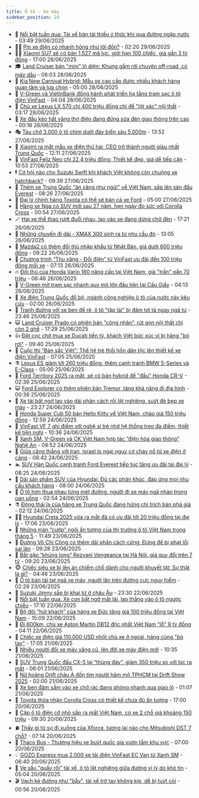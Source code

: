 ```yaml
---
title: Ô tô - Xe máy
sidebar_position: 24
---
```


<!-- dantri-o-to-xe-may:START -->
- 🤡 [Nổi bật tuần qua: Tài xế bán tải thiếu ý thức khi qua đường ngập nước](https://dantri.com.vn/o-to-xe-may/noi-bat-tuan-qua-tai-xe-ban-tai-thieu-y-thuc-khi-qua-duong-ngap-nuoc-20250629103518929.htm) - 03:49 29/06/2025
- 🧑‍💻 [Pin xe điện có nhanh hỏng như lời đồn?](https://dantri.com.vn/o-to-xe-may/pin-xe-dien-co-nhanh-hong-nhu-loi-don-20250629010925877.htm) - 02:20 29/06/2025
- 🧑‍💻 [Xiaomi SU7 sẽ có bản 1.527 mã lực, giới hạn 100 chiếc, giá gần 3 tỷ đồng](https://dantri.com.vn/o-to-xe-may/xiaomi-su7-se-co-ban-1527-ma-luc-gioi-han-100-chiec-gia-gan-3-ty-dong-20250628160520941.htm) - 17:00 28/06/2025
- 🎓 [Land Cruiser bản &quot;mini&quot; lộ diện: Khung gầm rời chuyên off-road, có máy dầu](https://dantri.com.vn/o-to-xe-may/land-cruiser-ban-mini-lo-dien-khung-gam-roi-chuyen-off-road-co-may-dau-20250628100618391.htm) - 06:03 28/06/2025
- 🌊 [Kia New Carnival Hybrid: Mẫu xe cao cấp được nhiều khách hàng quan tâm và lựa chọn](https://dantri.com.vn/o-to-xe-may/kia-new-carnival-hybrid-mau-xe-cao-cap-duoc-nhieu-khach-hang-quan-tam-va-lua-chon-20250628102549667.htm) - 05:00 28/06/2025
- 🥷 [V-Green và VietinBank đồng hành phát triển hạ tầng trạm sạc ô tô điện VinFast](https://dantri.com.vn/o-to-xe-may/v-green-va-vietinbank-dong-hanh-phat-trien-ha-tang-tram-sac-o-to-dien-vinfast-20250628110103920.htm) - 04:04 28/06/2025
- 🤩 [Chủ xe Lexus LX 570 chi 400 triệu đồng chỉ để &quot;lột xác&quot; nội thất](https://dantri.com.vn/o-to-xe-may/chu-xe-lexus-lx-570-chi-400-trieu-dong-chi-de-lot-xac-noi-that-20250628095743313.htm) - 03:17 28/06/2025
- 🫶 [Xe đầu kéo hất văng thợ điện đang đứng sửa đèn giao thông trên cao](https://dantri.com.vn/o-to-xe-may/xe-dau-keo-hat-vang-tho-dien-dang-dung-sua-den-giao-thong-tren-cao-20250628025216382.htm) - 00:16 28/06/2025
- 🎭 [Tàu chở 3.000 ô tô chìm dưới đáy biển sâu 5.000m](https://dantri.com.vn/o-to-xe-may/tau-cho-3000-o-to-chim-duoi-day-bien-sau-5000m-20250627165321631.htm) - 13:52 27/06/2025
- 🌁 [Xiaomi ra mắt mẫu xe điện thứ hai, CEO trở thành người giàu nhất Trung Quốc](https://dantri.com.vn/o-to-xe-may/xiaomi-ra-mat-mau-xe-dien-thu-hai-ceo-tro-thanh-nguoi-giau-nhat-trung-quoc-20250627171649905.htm) - 12:11 27/06/2025
- 🦩 [VinFast Feliz Neo chỉ 22,4 triệu đồng: Thiết kế đẹp, giá dễ tiếp cận](https://dantri.com.vn/o-to-xe-may/vinfast-feliz-neo-chi-224-trieu-dong-thiet-ke-dep-gia-de-tiep-can-20250627171212715.htm) - 10:53 27/06/2025
- 🕴 [Cơ hội nào cho Suzuki Swift khi khách Việt không còn chuộng xe hatchback?](https://dantri.com.vn/o-to-xe-may/co-hoi-nao-cho-suzuki-swift-khi-khach-viet-khong-con-chuong-xe-hatchback-20250627131459095.htm) - 09:39 27/06/2025
- 🎡 [Thêm xe Trung Quốc &quot;ăn xăng như ngửi&quot; về Việt Nam, sắp lên sàn đấu Everest](https://dantri.com.vn/o-to-xe-may/them-xe-trung-quoc-an-xang-nhu-ngui-ve-viet-nam-sap-len-san-dau-everest-20250627135617332.htm) - 08:26 27/06/2025
- 📝 [Đại lý chính hãng Toyota có thể sẽ bán cả xe Ford](https://dantri.com.vn/o-to-xe-may/dai-ly-chinh-hang-toyota-co-the-se-ban-ca-xe-ford-20250627094302262.htm) - 05:00 27/06/2025
- 🧐 [Hãng xe Nga có SUV mới sau 27 năm, hẹn ngày đọ sức với Corolla Cross](https://dantri.com.vn/o-to-xe-may/hang-xe-nga-co-suv-moi-sau-27-nam-hen-ngay-do-suc-voi-corolla-cross-20250627075228680.htm) - 00:54 27/06/2025
- 🪄 [Hai xe thể thao rượt đuổi nhau, lao vào xe đang dừng chờ đèn](https://dantri.com.vn/o-to-xe-may/hai-xe-the-thao-ruot-duoi-nhau-lao-vao-xe-dang-dung-cho-den-20250626145937890.htm) - 17:21 26/06/2025
- 🧰 [Những chuyến đi dài - XMAX 300 sinh ra từ nhu cầu đó](https://dantri.com.vn/o-to-xe-may/nhung-chuyen-di-dai-xmax-300-sinh-ra-tu-nhu-cau-do-20250626200453591.htm) - 13:05 26/06/2025
- 🚀 [Mazda2 có thêm đối thủ nhập khẩu từ Nhật Bản, giá dưới 600 triệu đồng](https://dantri.com.vn/o-to-xe-may/mazda2-co-them-doi-thu-nhap-khau-tu-nhat-ban-gia-duoi-600-trieu-dong-20250626143935880.htm) - 09:22 26/06/2025
- 💪 [Chương trình “Thu xăng - Đổi điện” từ VinFast ưu đãi đến 100 triệu đồng mỗi xe](https://dantri.com.vn/o-to-xe-may/chuong-trinh-thu-xang-doi-dien-tu-vinfast-uu-dai-den-100-trieu-dong-moi-xe-20250626140516761.htm) - 07:13 26/06/2025
- 🔥 [Đối thủ của Honda Vario 160 nâng cấp tại Việt Nam, giá &quot;trần&quot; gần 70 triệu](https://dantri.com.vn/o-to-xe-may/doi-thu-cua-honda-vario-160-nang-cap-tai-viet-nam-gia-tran-gan-70-trieu-20250626111818894.htm) - 06:46 26/06/2025
- 🐲 [V-Green mở trạm sạc nhanh quy mô lớn đầu tiên tại Cầu Giấy](https://dantri.com.vn/o-to-xe-may/v-green-mo-tram-sac-nhanh-quy-mo-lon-dau-tien-tai-cau-giay-20250626110639908.htm) - 04:13 26/06/2025
- 🌋 [Xe điện Trung Quốc đổ bộ, ngành công nghiệp ô tô của nước này kêu cứu](https://dantri.com.vn/o-to-xe-may/xe-dien-trung-quoc-do-bo-nganh-cong-nghiep-o-to-cua-nuoc-nay-keu-cuu-20250625232918650.htm) - 02:00 26/06/2025
- 🤩 [Tranh đường với xe ben để rẽ, ô tô &quot;tập lái&quot; bị đâm tơi tả ngay ngã tư](https://dantri.com.vn/o-to-xe-may/tranh-duong-voi-xe-ben-de-re-o-to-tap-lai-bi-dam-toi-ta-ngay-nga-tu-20250626003914485.htm) - 23:46 25/06/2025
- 😺 [Land Cruiser Prado có phiên bản &quot;công nhân&quot;, rút gọn nội thất chỉ còn 2 ghế](https://dantri.com.vn/o-to-xe-may/land-cruiser-prado-co-phien-ban-cong-nhan-rut-gon-noi-that-chi-con-2-ghe-20250625194842698.htm) - 17:29 25/06/2025
- 👍 [Đặt cọc chờ mua xe Ducati tiền tỷ, khách Việt bức xúc vì bị hãng &quot;bỏ rơi&quot;](https://dantri.com.vn/o-to-xe-may/dat-coc-cho-mua-xe-ducati-tien-ty-khach-viet-buc-xuc-vi-bi-hang-bo-roi-20250625145919887.htm) - 09:40 25/06/2025
- 🎃 [Cuộc thi “Bản sắc Việt”: Thế hệ trẻ thổi hồn dân tộc lên thiết kế xe điện VinFast](https://dantri.com.vn/o-to-xe-may/cuoc-thi-ban-sac-viet-the-he-tre-thoi-hon-dan-toc-len-thiet-ke-xe-dien-vinfast-20250625123301408.htm) - 07:05 25/06/2025
- ⚗️ [Lexus ES giảm tới 260 triệu đồng, thêm cạnh tranh BMW 5-Series và E-Class](https://dantri.com.vn/o-to-xe-may/lexus-es-giam-toi-260-trieu-dong-them-canh-tranh-bmw-5-series-va-e-class-20250625100308617.htm) - 05:00 25/06/2025
- 🦄 [Ford Territory 2025 ra mắt, sẽ có bản hybrid để &quot;đấu&quot; Honda CR-V](https://dantri.com.vn/o-to-xe-may/ford-territory-2025-ra-mat-se-co-ban-hybrid-de-dau-honda-cr-v-20250625093916554.htm) - 02:39 25/06/2025
- 😺 [Ford Explorer có thêm phiên bản Tremor, tăng khả năng đi địa hình](https://dantri.com.vn/o-to-xe-may/ford-explorer-co-them-phien-ban-tremor-tang-kha-nang-di-dia-hinh-20250624214747641.htm) - 00:36 25/06/2025
- 💼 [Xe tải bất ngờ lao vào dải phân cách rồi lật nghiêng, suýt đè bẹp xe máy](https://dantri.com.vn/o-to-xe-may/xe-tai-bat-ngo-lao-vao-dai-phan-cach-roi-lat-nghieng-suyt-de-bep-xe-may-20250625015531503.htm) - 23:27 24/06/2025
- 💃 [Honda Super Cub 50 bản Hello Kitty về Việt Nam, chào giá 150 triệu đồng](https://dantri.com.vn/o-to-xe-may/honda-super-cub-50-ban-hello-kitty-ve-viet-nam-chao-gia-150-trieu-dong-20250624151104701.htm) - 12:59 24/06/2025
- 🚀 [VinFast VF 7 ghi điểm với nghệ sĩ trẻ nhờ hệ thống treo đa điểm, thiết kế tiện nghi](https://dantri.com.vn/o-to-xe-may/vinfast-vf-7-ghi-diem-voi-nghe-si-tre-nho-he-thong-treo-da-diem-thiet-ke-tien-nghi-20250624173117532.htm) - 10:36 24/06/2025
- 🤩 [Xanh SM, V-Green và CK Việt Nam hợp tác “điện hóa giao thông” Nghệ An](https://dantri.com.vn/o-to-xe-may/xanh-sm-v-green-va-ck-viet-nam-hop-tac-dien-hoa-giao-thong-nghe-an-20250624154755666.htm) - 08:52 24/06/2025
- 💪 [Giữa căng thẳng với Iran, Israel lo ngại nguy cơ cháy nổ từ xe điện ở cảng](https://dantri.com.vn/o-to-xe-may/giua-cang-thang-voi-iran-israel-lo-ngai-nguy-co-chay-no-tu-xe-dien-o-cang-20250624145819550.htm) - 08:42 24/06/2025
- 🏊 [SUV Hàn Quốc cạnh tranh Ford Everest tiếp tục tăng ưu đãi tại đại lý](https://dantri.com.vn/o-to-xe-may/suv-han-quoc-canh-tranh-ford-everest-tiep-tuc-tang-uu-dai-tai-dai-ly-20250624135021226.htm) - 08:25 24/06/2025
- 💄 [Dải sản phẩm SUV của Hyundai: Đủ các phân khúc, đáp ứng mọi nhu cầu khách hàng](https://dantri.com.vn/o-to-xe-may/dai-san-pham-suv-cua-hyundai-du-cac-phan-khuc-dap-ung-moi-nhu-cau-khach-hang-20250624134734384.htm) - 08:00 24/06/2025
- 👺 [Ô tô hơn thua nhau từng mét đường, người đi xe máy ngã nhào trong oan uổng](https://dantri.com.vn/o-to-xe-may/o-to-hon-thua-nhau-tung-met-duong-nguoi-di-xe-may-nga-nhao-trong-oan-uong-20250624085929913.htm) - 02:54 24/06/2025
- ⚗️ [Động thái lạ của hãng xe Trung Quốc đang hứng chỉ trích bán phá giá](https://dantri.com.vn/o-to-xe-may/dong-thai-la-cua-hang-xe-trung-quoc-dang-hung-chi-trich-ban-pha-gia-20250623164749584.htm) - 02:12 24/06/2025
- 🧑‍🏫 [Hyundai Creta 2025 vừa ra mắt đã có ưu đãi tới 20 triệu đồng tại đại lý](https://dantri.com.vn/o-to-xe-may/hyundai-creta-2025-vua-ra-mat-da-co-uu-dai-toi-20-trieu-dong-tai-dai-ly-20250623123219170.htm) - 17:06 23/06/2025
- 🦒 [Những màn “cướp” ngôi ấn tượng của thị trường ô tô Việt Nam trong tháng 5](https://dantri.com.vn/o-to-xe-may/nhung-man-cuop-ngoi-an-tuong-cua-thi-truong-o-to-viet-nam-trong-thang-5-20250623115602460.htm) - 11:49 23/06/2025
- 🐘 [Đường Võ Chí Công có thêm dải phân cách cứng: Đừng để bị phạt lỗi sai làn](https://dantri.com.vn/o-to-xe-may/duong-vo-chi-cong-co-them-dai-phan-cach-cung-dung-de-bi-phat-loi-sai-lan-20250623115930112.htm) - 09:28 23/06/2025
- 🧠 [Bắt gặp “khủng long” Rezvani Vengeance tại Hà Nội, giá quy đổi trên 7 tỷ](https://dantri.com.vn/o-to-xe-may/bat-gap-khung-long-rezvani-vengeance-tai-ha-noi-gia-quy-doi-tren-7-ty-20250623133146584.htm) - 09:20 23/06/2025
- 🐵 [Chiếc siêu xe bị lên án chiếm chỗ dành cho người khuyết tật: Sự thật là gì?](https://dantri.com.vn/o-to-xe-may/chiec-sieu-xe-bi-len-an-chiem-cho-danh-cho-nguoi-khuyet-tat-su-that-la-gi-20250623094644062.htm) - 04:46 23/06/2025
- 🤭 [Ô tô bán tải tạt ngã xe máy, người lăn trên đường cực nguy hiểm](https://dantri.com.vn/o-to-xe-may/o-to-ban-tai-tat-nga-xe-may-nguoi-lan-tren-duong-cuc-nguy-hiem-20250623015244142.htm) - 02:29 23/06/2025
- 🤠 [Suzuki Jimny sắp bị khai tử ở châu Âu](https://dantri.com.vn/o-to-xe-may/suzuki-jimny-sap-bi-khai-tu-o-chau-au-20250622172644361.htm) - 23:30 22/06/2025
- 🫶 [Nổi bật tuần qua: Xe con bất ngờ mất lái, lao thẳng vào ô tô ngược chiều](https://dantri.com.vn/o-to-xe-may/noi-bat-tuan-qua-xe-con-bat-ngo-mat-lai-lao-thang-vao-o-to-nguoc-chieu-20250623000332856.htm) - 17:10 22/06/2025
- 🚀 [Bộ đôi “hút khách” của hãng xe Đức tăng giá 100 triệu đồng tại Việt Nam](https://dantri.com.vn/o-to-xe-may/bo-doi-hut-khach-cua-hang-xe-duc-tang-gia-100-trieu-dong-tai-viet-nam-20250622113905274.htm) - 15:09 22/06/2025
- 🎊 [Đi 600km, chủ xe Aston Martin DB12 độc nhất Việt Nam “lỗ” 9 tỷ đồng](https://dantri.com.vn/o-to-xe-may/di-600km-chu-xe-aston-martin-db12-doc-nhat-viet-nam-lo-9-ty-dong-20250622110757527.htm) - 04:11 22/06/2025
- 🦄 [Chiếc xe điện giá 110.000 USD nhốt chủ xe ở ngoài, hãng cũng &quot;bó tay&quot;](https://dantri.com.vn/o-to-xe-may/chiec-xe-dien-gia-110000-usd-nhot-chu-xe-o-ngoai-hang-cung-bo-tay-20250621235856732.htm) - 17:05 21/06/2025
- 🥷 [Nhiều người đổi xe máy xăng cũ, lên đời xe máy điện mới](https://dantri.com.vn/o-to-xe-may/nhieu-nguoi-doi-xe-may-xang-cu-len-doi-xe-may-dien-moi-20250621163700250.htm) - 10:35 21/06/2025
- 🦏 [SUV Trung Quốc đấu CX-5 lại “thủng đáy”, giảm 350 triệu so với lúc ra mắt](https://dantri.com.vn/o-to-xe-may/suv-trung-quoc-dau-cx-5-lai-thung-day-giam-350-trieu-so-voi-luc-ra-mat-20250621011524199.htm) - 06:01 21/06/2025
- 🤗 [Nữ hoàng Drift châu Á đốn tim người hâm mộ TPHCM tại Drift Show 2025](https://dantri.com.vn/o-to-xe-may/nu-hoang-drift-chau-a-don-tim-nguoi-ham-mo-tphcm-tai-drift-show-2025-20250620225613324.htm) - 02:00 21/06/2025
- 🐲 [Xe ben đâm sầm vào xe chở rác đang phóng nhanh qua giao lộ](https://dantri.com.vn/o-to-xe-may/xe-ben-dam-sam-vao-xe-cho-rac-dang-phong-nhanh-qua-giao-lo-20250620213952231.htm) - 01:07 21/06/2025
- 🤭 [Toyota thừa nhận Corolla Cross có thiết kế chưa đủ ấn tượng](https://dantri.com.vn/o-to-xe-may/toyota-thua-nhan-corolla-cross-co-thiet-ke-chua-du-an-tuong-20250620150820013.htm) - 17:00 20/06/2025
- 🐻 [Cặp ô tô điện cỡ nhỏ sắp ra mắt Việt Nam, có xe 2 chỗ giá khoảng 150 triệu](https://dantri.com.vn/o-to-xe-may/cap-o-to-dien-co-nho-sap-ra-mat-viet-nam-co-xe-2-cho-gia-khoang-150-trieu-20250620120651903.htm) - 09:30 20/06/2025
- ⛽️ [Thấy gì từ sự đi xuống của Xforce, tương lai nào cho Mitsubishi DST 7 chỗ?](https://dantri.com.vn/o-to-xe-may/thay-gi-tu-su-di-xuong-cua-xforce-tuong-lai-nao-cho-mitsubishi-dst-7-cho-20250619013507581.htm) - 07:14 20/06/2025
- 🫣 [Thaco Bus - Thương hiệu xe buýt quốc gia vươn tầm khu vực](https://dantri.com.vn/o-to-xe-may/thaco-bus-thuong-hieu-xe-buyt-quoc-gia-vuon-tam-khu-vuc-20250620130939105.htm) - 07:00 20/06/2025
- 💡 [GOZO Express mua 2.000 xe tải điện VinFast EC Van từ Xanh SM](https://dantri.com.vn/o-to-xe-may/gozo-express-mua-2000-xe-tai-dien-vinfast-ec-van-tu-xanh-sm-20250620121735486.htm) - 06:40 20/06/2025
- 💪 [Ve sầu &quot;quấy rối&quot; tài xế, ô tô lật nghiêng giữa đường vì lý do khó tin](https://dantri.com.vn/o-to-xe-may/ve-sau-quay-roi-tai-xe-o-to-lat-nghieng-giua-duong-vi-ly-do-kho-tin-20250620111938310.htm) - 05:04 20/06/2025
- 🎬 [Vạch kẻ đường như &quot;bẫy&quot;, tài xế trở tay không kịp, dễ bị tuýt còi](https://dantri.com.vn/o-to-xe-may/vach-ke-duong-nhu-bay-tai-xe-tro-tay-khong-kip-de-bi-tuyt-coi-20250620015801158.htm) - 00:56 20/06/2025<!-- dantri-o-to-xe-may:END -->
